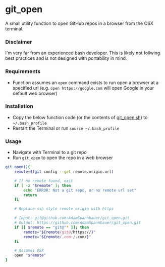 # git_open

A small utility function to open GitHub repos in a browser from the OSX terminal.

### Disclaimer

I'm very far from an experienced bash developer.  This is likely not follwing best practices and is not designed with portability in mind.

### Requirements

* Function assumes an `open` command exists to run open a browser at a specified url (e.g. `open https://google.com` will open Google in your default web browser)

### Installation

* Copy the below function code (or the contents of [git_open.sh](git_open.sh)) to `~/.bash_profile`
* Restart the Terminal or run `source ~/.bash_profile`

### Usage

* Navigate with Terminal to a git repo
* Run `git_open` to open the repo in a web browser

```bash
git_open(){
    remote=$(git config --get remote.origin.url)

    # If no remote found, exit
    if [ -z "$remote" ]; then
        echo "ERROR: Not a git repo, or no remote url set"
        return
    fi

    # Replace ssh style remote origin with https

    # Input: git@github.com:AdamSpannbauer/git_open.git
    # Output: https://github.com/AdamSpannbauer/git_open.git
    if [[ $remote == "git@"* ]]; then
        remote="${remote/git@/https://}" 
        remote="${remote/.com:/.com/}" 
    fi

    # Assumes OSX
    open "$remote"
}

```



